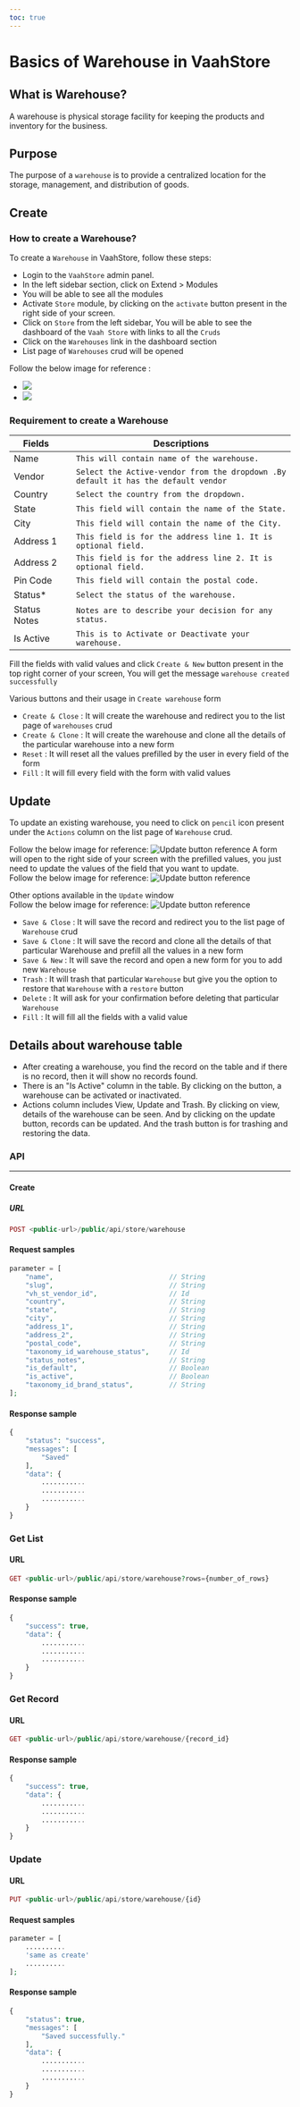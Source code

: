 ```yaml
---
toc: true
---
```


# Basics of Warehouse in VaahStore


## What is Warehouse?

A warehouse is physical storage facility for keeping the products and inventory for the business.

## Purpose

The purpose of a `warehouse` is to provide a centralized location for the 
storage, management, and distribution of goods.

## Create
### How to create a Warehouse?
To create a `Warehouse`  in VaahStore, follow these steps:
- Login to the `VaahStore` admin panel.
- In the left sidebar section, click on Extend > Modules
- You will be able to see all the modules
- Activate `Store` module, by clicking on the `activate` button present in the right side of your screen.
- Click on `Store` from the left sidebar, You will be able to see the dashboard of the `Vaah Store` with links to all the
  `Cruds`
- Click on the `Warehouses` link in the dashboard section
- List page of `Warehouses` crud will be opened

Follow the below image for reference :
- <img src="/images/vaahstore/warehouses/create.png">
- <img src="/images/vaahstore/warehouses/create-2.png">

### Requirement to create a Warehouse


| Fields                   |      | Descriptions                                      |
| ------------------------ | ---- | -------------------------------------------- |
| Name                     |      | `This will contain name of the warehouse.`    |
| Vendor                   |      | `Select the Active-vendor from the dropdown .By default it has the default vendor`         |
| Country                  |      | `Select the country from the dropdown.` |
| State                    |      | `This field will contain the name of the State.`         |
| City                     |      | `This field will contain the name of the City.`         |
| Address 1                |      | `This field is for the address line 1. It is optional field.`         |
| Address 2                |      | `This field is for the address line 2. It is optional field.`         |
| Pin Code                 |      | `This field will contain the postal code.`         |
| Status*                  |      | `Select the status of the warehouse.`         |
| Status Notes             |      | `Notes are to describe your decision for any status.`   |
| Is Active                |      | `This is to Activate or Deactivate your warehouse.`         |

Fill the fields with valid values and click  `Create & New` button present in the top right corner of your screen,
You will get the message `warehouse created successfully`

Various buttons and their usage in `Create warehouse` form

- `Create & Close` : It will create the warehouse and redirect you to the list page of `warehouses` crud
- `Create & Clone` : It will create the warehouse and clone all the details of the particular warehouse into a new form
- `Reset` : It will reset all the values prefilled by the user in every field of the form
- `Fill` : It will fill every field with the form with valid values

## Update
To update an existing warehouse, you need to click on `pencil` icon present under the `Actions` column on the list page
of `Warehouse` crud.

Follow the below image for reference:
<img src="/images/vaahstore/warehouses/update.png" alt="Update button reference">
A form will open to the right side of your screen with the prefilled values, you just need to update the values of the
field that you want to update.   
Follow the below image for reference:
<img src="/images/vaahstore/warehouses/update-2.png" alt="Update button reference">

Other options available in the `Update` window   
Follow the below image for reference:
<img src="/images/vaahstore/warehouses/form-options.png" alt="Update button reference">

- `Save & Close` : It will save the record and redirect you to the list page of `Warehouse` crud
- `Save & Clone` : It will save the record and clone all the details of that particular Warehouse and prefill all the values in a new form
- `Save & New`   : It will save the record and open a new form for you to add new `Warehouse`
- `Trash` : It will trash that particular `Warehouse` but give you the option to restore that `Warehouse` with a `restore` button
- `Delete` : It will ask for your confirmation before deleting that particular `Warehouse`
- `Fill` : It will fill all the fields with a valid value


## Details about warehouse table

* After creating a warehouse, you find the record on the table and if there is no record, then it will show no records found.
* There is an "Is Active" column in the table. By clicking on the button, a warehouse can be activated or inactivated.
* Actions column includes View, Update and Trash. By clicking on view, details of the warehouse can be seen. And by clicking on the update button, records can be updated. And the trash button is for trashing and restoring the data.

### API
---------
#### Create

##### URL
```php
POST <public-url>/public/api/store/warehouse
```

#### Request samples

```php
parameter = [
    "name",                             // String
    "slug",                             // String
    "vh_st_vendor_id",                  // Id
    "country",                          // String
    "state",                            // String
    "city",                             // String
    "address_1",                        // String
    "address_2",                        // String
    "postal_code",                      // String
    "taxonomy_id_warehouse_status",     // Id
    "status_notes",                     // String
    "is_default",                       // Boolean
    "is_active",                        // Boolean
    "taxonomy_id_brand_status",         // String
];
```
#### Response sample

```php
{
    "status": "success",
    "messages": [
        "Saved"
    ],
    "data": {
        ...........
        ...........
        ...........
    }
}
```

### Get List

#### URL
```php
GET <public-url>/public/api/store/warehouse?rows={number_of_rows}
```

#### Response sample

```php
{
    "success": true,
    "data": {
        ...........
        ...........
        ...........
    }
}
```

### Get Record

#### URL
```php
GET <public-url>/public/api/store/warehouse/{record_id}
```

#### Response sample

```php
{
    "success": true,
    "data": {
        ...........
        ...........
        ...........
    }
}
```

### Update

#### URL
```php
PUT <public-url>/public/api/store/warehouse/{id}
```

#### Request samples

```php
parameter = [
    ..........
    'same as create'
    ..........
];
```

#### Response sample

```php
{
    "status": true,
    "messages": [
        "Saved successfully."
    ],
    "data": {
        ...........
        ...........
        ...........
    }
}
```

